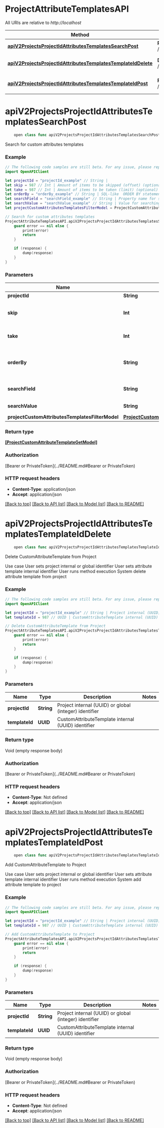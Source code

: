 # ProjectAttributeTemplatesAPI

All URIs are relative to *http://localhost*

Method | HTTP request | Description
------------- | ------------- | -------------
[**apiV2ProjectsProjectIdAttributesTemplatesSearchPost**](ProjectAttributeTemplatesAPI.md#apiv2projectsprojectidattributestemplatessearchpost) | **POST** /api/v2/projects/{projectId}/attributes/templates/search | Search for custom attributes templates
[**apiV2ProjectsProjectIdAttributesTemplatesTemplateIdDelete**](ProjectAttributeTemplatesAPI.md#apiv2projectsprojectidattributestemplatestemplateiddelete) | **DELETE** /api/v2/projects/{projectId}/attributes/templates/{templateId} | Delete CustomAttributeTemplate from Project
[**apiV2ProjectsProjectIdAttributesTemplatesTemplateIdPost**](ProjectAttributeTemplatesAPI.md#apiv2projectsprojectidattributestemplatestemplateidpost) | **POST** /api/v2/projects/{projectId}/attributes/templates/{templateId} | Add CustomAttributeTemplate to Project


# **apiV2ProjectsProjectIdAttributesTemplatesSearchPost**
```swift
    open class func apiV2ProjectsProjectIdAttributesTemplatesSearchPost(projectId: String, skip: Int? = nil, take: Int? = nil, orderBy: String? = nil, searchField: String? = nil, searchValue: String? = nil, projectCustomAttributesTemplatesFilterModel: ProjectCustomAttributesTemplatesFilterModel? = nil, completion: @escaping (_ data: [ProjectCustomAttributeTemplateGetModel]?, _ error: Error?) -> Void)
```

Search for custom attributes templates

### Example
```swift
// The following code samples are still beta. For any issue, please report via http://github.com/OpenAPITools/openapi-generator/issues/new
import OpenAPIClient

let projectId = "projectId_example" // String | 
let skip = 987 // Int | Amount of items to be skipped (offset) (optional)
let take = 987 // Int | Amount of items to be taken (limit) (optional)
let orderBy = "orderBy_example" // String | SQL-like  ORDER BY statement (column1 ASC|DESC , column2 ASC|DESC) (optional)
let searchField = "searchField_example" // String | Property name for searching (optional)
let searchValue = "searchValue_example" // String | Value for searching (optional)
let projectCustomAttributesTemplatesFilterModel = ProjectCustomAttributesTemplatesFilterModel(name: "name_example", customAttributeTypes: [CustomAttributeTypesEnum()]) // ProjectCustomAttributesTemplatesFilterModel |  (optional)

// Search for custom attributes templates
ProjectAttributeTemplatesAPI.apiV2ProjectsProjectIdAttributesTemplatesSearchPost(projectId: projectId, skip: skip, take: take, orderBy: orderBy, searchField: searchField, searchValue: searchValue, projectCustomAttributesTemplatesFilterModel: projectCustomAttributesTemplatesFilterModel) { (response, error) in
    guard error == nil else {
        print(error)
        return
    }

    if (response) {
        dump(response)
    }
}
```

### Parameters

Name | Type | Description  | Notes
------------- | ------------- | ------------- | -------------
 **projectId** | **String** |  | 
 **skip** | **Int** | Amount of items to be skipped (offset) | [optional] 
 **take** | **Int** | Amount of items to be taken (limit) | [optional] 
 **orderBy** | **String** | SQL-like  ORDER BY statement (column1 ASC|DESC , column2 ASC|DESC) | [optional] 
 **searchField** | **String** | Property name for searching | [optional] 
 **searchValue** | **String** | Value for searching | [optional] 
 **projectCustomAttributesTemplatesFilterModel** | [**ProjectCustomAttributesTemplatesFilterModel**](ProjectCustomAttributesTemplatesFilterModel.md) |  | [optional] 

### Return type

[**[ProjectCustomAttributeTemplateGetModel]**](ProjectCustomAttributeTemplateGetModel.md)

### Authorization

[Bearer or PrivateToken](../README.md#Bearer or PrivateToken)

### HTTP request headers

 - **Content-Type**: application/json
 - **Accept**: application/json

[[Back to top]](#) [[Back to API list]](../README.md#documentation-for-api-endpoints) [[Back to Model list]](../README.md#documentation-for-models) [[Back to README]](../README.md)

# **apiV2ProjectsProjectIdAttributesTemplatesTemplateIdDelete**
```swift
    open class func apiV2ProjectsProjectIdAttributesTemplatesTemplateIdDelete(projectId: String, templateId: UUID, completion: @escaping (_ data: Void?, _ error: Error?) -> Void)
```

Delete CustomAttributeTemplate from Project

 Use case   User sets project internal or global identifier    User sets attribute template internal identifier    User runs method execution   System delete attribute template from project

### Example
```swift
// The following code samples are still beta. For any issue, please report via http://github.com/OpenAPITools/openapi-generator/issues/new
import OpenAPIClient

let projectId = "projectId_example" // String | Project internal (UUID) or global (integer) identifier
let templateId = 987 // UUID | CustomAttributeTemplate internal (UUID) identifier

// Delete CustomAttributeTemplate from Project
ProjectAttributeTemplatesAPI.apiV2ProjectsProjectIdAttributesTemplatesTemplateIdDelete(projectId: projectId, templateId: templateId) { (response, error) in
    guard error == nil else {
        print(error)
        return
    }

    if (response) {
        dump(response)
    }
}
```

### Parameters

Name | Type | Description  | Notes
------------- | ------------- | ------------- | -------------
 **projectId** | **String** | Project internal (UUID) or global (integer) identifier | 
 **templateId** | **UUID** | CustomAttributeTemplate internal (UUID) identifier | 

### Return type

Void (empty response body)

### Authorization

[Bearer or PrivateToken](../README.md#Bearer or PrivateToken)

### HTTP request headers

 - **Content-Type**: Not defined
 - **Accept**: application/json

[[Back to top]](#) [[Back to API list]](../README.md#documentation-for-api-endpoints) [[Back to Model list]](../README.md#documentation-for-models) [[Back to README]](../README.md)

# **apiV2ProjectsProjectIdAttributesTemplatesTemplateIdPost**
```swift
    open class func apiV2ProjectsProjectIdAttributesTemplatesTemplateIdPost(projectId: String, templateId: UUID, completion: @escaping (_ data: Void?, _ error: Error?) -> Void)
```

Add CustomAttributeTemplate to Project

 Use case   User sets project internal or global identifier    User sets attribute template internal identifier    User runs method execution   System add attribute template to project

### Example
```swift
// The following code samples are still beta. For any issue, please report via http://github.com/OpenAPITools/openapi-generator/issues/new
import OpenAPIClient

let projectId = "projectId_example" // String | Project internal (UUID) or global (integer) identifier
let templateId = 987 // UUID | CustomAttributeTemplate internal (UUID) identifier

// Add CustomAttributeTemplate to Project
ProjectAttributeTemplatesAPI.apiV2ProjectsProjectIdAttributesTemplatesTemplateIdPost(projectId: projectId, templateId: templateId) { (response, error) in
    guard error == nil else {
        print(error)
        return
    }

    if (response) {
        dump(response)
    }
}
```

### Parameters

Name | Type | Description  | Notes
------------- | ------------- | ------------- | -------------
 **projectId** | **String** | Project internal (UUID) or global (integer) identifier | 
 **templateId** | **UUID** | CustomAttributeTemplate internal (UUID) identifier | 

### Return type

Void (empty response body)

### Authorization

[Bearer or PrivateToken](../README.md#Bearer or PrivateToken)

### HTTP request headers

 - **Content-Type**: Not defined
 - **Accept**: application/json

[[Back to top]](#) [[Back to API list]](../README.md#documentation-for-api-endpoints) [[Back to Model list]](../README.md#documentation-for-models) [[Back to README]](../README.md)

